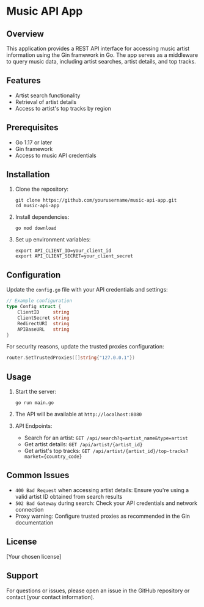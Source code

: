 # Music API App

## Overview

This application provides a REST API interface for accessing music artist information using the Gin framework in Go. The app serves as a middleware to query music data, including artist searches, artist details, and top tracks.

## Features

- Artist search functionality
- Retrieval of artist details
- Access to artist's top tracks by region

## Prerequisites

- Go 1.17 or later
- Gin framework
- Access to music API credentials

## Installation

1. Clone the repository:
   ```
   git clone https://github.com/yourusername/music-api-app.git
   cd music-api-app
   ```

2. Install dependencies:
   ```
   go mod download
   ```

3. Set up environment variables:
   ```
   export API_CLIENT_ID=your_client_id
   export API_CLIENT_SECRET=your_client_secret
   ```

## Configuration

Update the `config.go` file with your API credentials and settings:

```go
// Example configuration
type Config struct {
    ClientID     string
    ClientSecret string
    RedirectURI  string
    APIBaseURL   string
}
```

For security reasons, update the trusted proxies configuration:

```go
router.SetTrustedProxies([]string{"127.0.0.1"})
```

## Usage

1. Start the server:
   ```
   go run main.go
   ```

2. The API will be available at `http://localhost:8080`

3. API Endpoints:
   - Search for an artist: `GET /api/search?q=artist_name&type=artist`
   - Get artist details: `GET /api/artist/{artist_id}`
   - Get artist's top tracks: `GET /api/artist/{artist_id}/top-tracks?market={country_code}`

## Common Issues

- `400 Bad Request` when accessing artist details: Ensure you're using a valid artist ID obtained from search results
- `502 Bad Gateway` during search: Check your API credentials and network connection
- Proxy warning: Configure trusted proxies as recommended in the Gin documentation

## License

[Your chosen license]

## Support

For questions or issues, please open an issue in the GitHub repository or contact [your contact information].